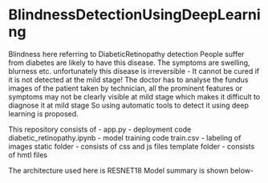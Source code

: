 # BlindnessDetectionUsingDeepLearning

Blindness here referring to DiabeticRetinopathy detection
People suffer from diabetes are likely to have this disease.
The symptoms are swelling, blurness etc.
unfortunately this disease is irreversible - It cannot be cured if it is not detected at the mild stage!
The doctor has to analyse the fundus images of the patient taken by technician, 
all the prominent features or symptoms may not be clearly visible at mild stage which makes it difficult to diagnose it at mild stage
So using automatic tools to detect it using deep learning is proposed.

This repository consists of -
app.py - deployment code
diabetic_retinopathy.ipynb - model training code
train.csv - labeling of images 
static folder - consists of css and js files
template folder - consists of hmtl files

The architecture used here is RESNET18
Model summary is shown below- 

